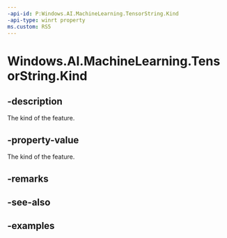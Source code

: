```yaml
---
-api-id: P:Windows.AI.MachineLearning.TensorString.Kind
-api-type: winrt property
ms.custom: RS5
---
```


<!-- Property syntax.
public LearningModelFeatureKind Kind { get; }
-->

# Windows.AI.MachineLearning.TensorString.Kind

## -description
The kind of the feature.

## -property-value
The kind of the feature.

## -remarks

## -see-also

## -examples
